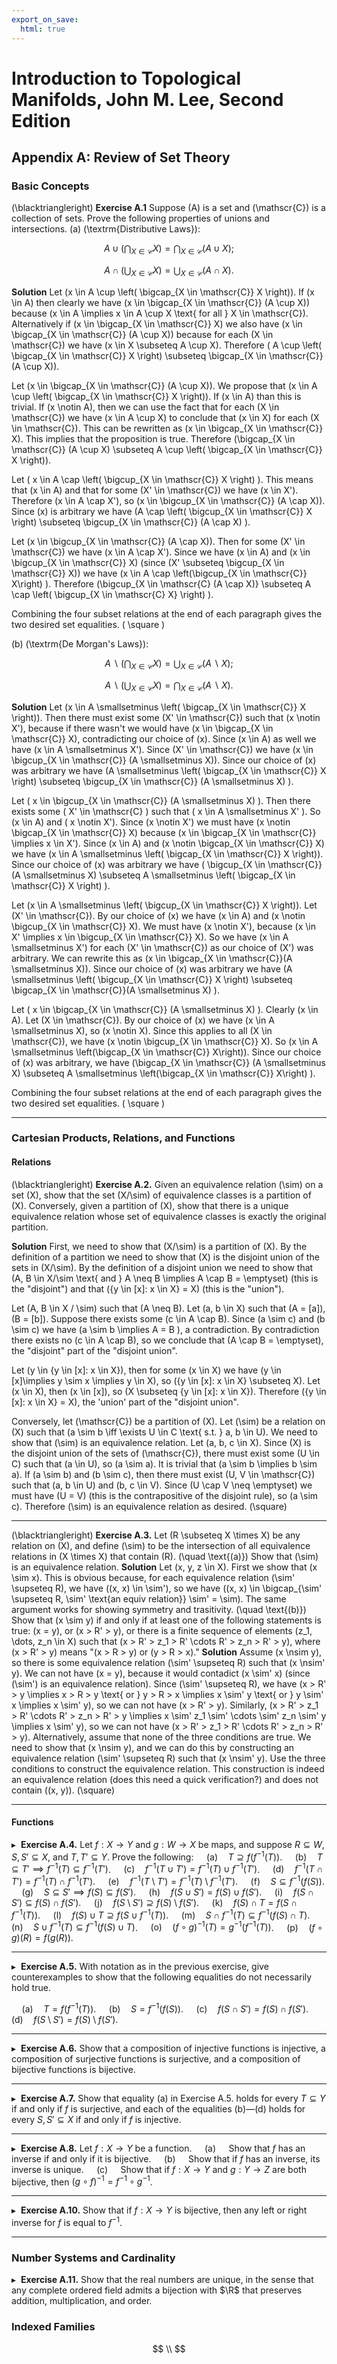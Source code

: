 ```yaml
---
export_on_save:
  html: true
---
```


<style>
.katex-display { overflow: auto hidden }
</style>

# Introduction to Topological Manifolds, John M. Lee, Second Edition

## Appendix A: Review of Set Theory

### Basic Concepts

\(\blacktriangleright\) **Exercise A.1** Suppose \(A\) is a set and \(\mathscr{C}\) is a collection of sets. Prove the following properties of unions and intersections.
(a) \(\textrm{Distributive Laws}\):

$$
A \cup \left( \bigcap_{X \in \mathscr{C}} X \right) = \bigcap_{X \in \mathscr{C}} (A \cup X);
$$

$$
A \cap \left( \bigcup_{X \in \mathscr{C}} X \right) = \bigcup_{X \in \mathscr{C}} (A \cap X).
$$

**Solution**
Let \(x \in A \cup \left( \bigcap_{X \in \mathscr{C}} X \right)\). If \(x \in A\) then clearly we have \(x \in \bigcap_{X \in \mathscr{C}} (A \cup X)\) because \(x \in A \implies x \in A \cup X \text{ for all } X \in \mathscr{C}\). Alternatively if \(x \in \bigcap_{X \in \mathscr{C}} X\) we also have \(x \in \bigcap_{X \in \mathscr{C}} (A \cup X)\) because for each \(X \in \mathscr{C}\) we have \(x \in X \subseteq A \cup X\). Therefore \( A \cup \left( \bigcap_{X \in \mathscr{C}} X \right) \subseteq \bigcap_{X \in \mathscr{C}} (A \cup X)\).

Let \(x \in \bigcap_{X \in \mathscr{C}} (A \cup X)\). We propose that \(x \in A \cup \left( \bigcap_{X \in \mathscr{C}} X \right)\). If \(x \in A\) than this is trivial. If \(x \notin A\), then we can use the fact that for each \(X \in \mathscr{C}\) we have \(x \in A \cup X\) to conclude that \(x \in X\) for each \(X \in \mathscr{C}\). This can be rewritten as \(x \in \bigcap_{X \in \mathscr{C}} X\). This implies that the proposition is true. Therefore \(\bigcap_{X \in \mathscr{C}} (A \cup X) \subseteq A \cup \left( \bigcap_{X \in \mathscr{C}} X \right)\).

Let \( x \in A \cap \left( \bigcup_{X \in \mathscr{C}} X \right) \). This means that \(x \in A\) and that for some \(X' \in \mathscr{C}\) we have \(x \in X'\). Therefore \(x \in A \cap X'\), so \(x \in \bigcup_{X \in \mathscr{C}} (A \cap X)\). Since \(x\) is arbitrary we have \(A \cap \left( \bigcup_{X \in \mathscr{C}} X \right) \subseteq \bigcup_{X \in \mathscr{C}} (A \cap X) \).

Let \(x \in \bigcup_{X \in \mathscr{C}} (A \cap X)\). Then for some \(X' \in \mathscr{C}\) we have \(x \in A \cap X'\). Since we have \(x \in A\) and \(x \in \bigcup_{X \in \mathscr{C}} X\) (since \(X' \subseteq \bigcup_{X \in \mathscr{C}} X\)) we have \(x \in A \cap \left(\bigcup_{X \in \mathscr{C}} X\right) \). Therefore \(\bigcup_{X \in \mathscr{C} (A \cap X)} \subseteq A \cap \left( \bigcup_{X \in \mathscr{C} X} \right) \).

Combining the four subset relations at the end of each paragraph gives the two desired set equalities. \( \square \)

(b) \(\textrm{De Morgan's Laws}\):

$$
A \smallsetminus \left( \bigcap_{X \in \mathscr{C}} X \right) = \bigcup_{X \in \mathscr{C}} (A \smallsetminus X);
$$

$$
A \smallsetminus \left( \bigcup_{X \in \mathscr{C}} X \right) = \bigcap_{X \in \mathscr{C}} (A \smallsetminus X).
$$

**Solution** 
Let \(x \in A \smallsetminus \left( \bigcap_{X \in \mathscr{C}} X \right)\). Then there must exist some \(X' \in \mathscr{C}\) such that \(x \notin X'\), because if there wasn't we would have \(x \in \bigcap_{X \in \mathscr{C}} X\), contradicting our choice of \(x\). Since \(x \in A\) as well we have \(x \in A \smallsetminus X'\). Since \(X' \in \mathscr{C}\) we have \(x \in \bigcup_{X \in \mathscr{C}} (A \smallsetminus X)\). Since our choice of \(x\) was arbitrary we have \(A \smallsetminus \left( \bigcap_{X \in \mathscr{C}} X \right) \subseteq \bigcup_{X \in \mathscr{C}} (A \smallsetminus X) \).

Let \( x \in \bigcup_{X \in \mathscr{C}} (A \smallsetminus X) \). Then there exists some \( X' \in \mathscr{C} \) such that \( x \in A \smallsetminus X' \). So \(x \in A\) and \( x \notin X'\). Since \(x \notin X'\) we must have \(x \notin \bigcap_{X \in \mathscr{C}} X\) because \(x \in \bigcap_{X \in \mathscr{C}} \implies x \in X'\). Since \(x \in A\) and \(x \notin \bigcap_{X \in \mathscr{C}} X\) we have \(x \in A \smallsetminus \left( \bigcap_{X \in \mathscr{C}} X \right)\). Since our choice of \(x\) was arbitrary we have \( \bigcup_{X \in \mathscr{C}} (A \smallsetminus X) \subseteq A \smallsetminus \left( \bigcap_{X \in \mathscr{C}} X \right) \).

Let \(x \in A \smallsetminus \left( \bigcup_{X \in \mathscr{C}} X \right)\). Let \(X' \in \mathscr{C}\). By our choice of \(x\) we have \(x \in A\) and \(x \notin \bigcup_{X \in \mathscr{C}} X\). We must have \(x \notin X'\), because \(x \in X' \implies x \in \bigcup_{X \in \mathscr{C}} X\). So we have \(x \in A \smallsetminus X'\) for each \(X' \in \mathscr{C}\) as our choice of \(X'\) was arbitrary. We can rewrite this as \(x \in \bigcap_{X \in \mathscr{C}}(A \smallsetminus X)\). Since our choice of \(x\) was arbitrary we have \(A \smallsetminus \left( \bigcup_{X \in \mathscr{C}} X \right) \subseteq \bigcap_{X \in \mathscr{C}}(A \smallsetminus X) \).

Let \( x \in \bigcap_{X \in \mathscr{C}} (A \smallsetminus X) \). Clearly \(x \in A\). Let \(X \in \mathscr{C}\). By our choice of \(x\) we have \(x \in A \smallsetminus X\), so \(x \notin X\). Since this applies to all \(X \in \mathscr{C}\), we have \(x \notin \bigcup_{X \in \mathscr{C}} X\). So \(x \in A \smallsetminus \left(\bigcap_{X \in \mathscr{C}} X\right)\). Since our choice of \(x\) was arbitrary, we have \(\bigcap_{X \in \mathscr{C}} (A \smallsetminus X) \subseteq A \smallsetminus \left(\bigcap_{X \in \mathscr{C}} X\right) \).


Combining the four subset relations at the end of each paragraph gives the two desired set equalities. \( \square \)
****

### Cartesian Products, Relations, and Functions

#### Relations

\(\blacktriangleright\) **Exercise A.2.** Given an equivalence relation \(\sim\) on a set \(X\), show that the set \(X/\sim\) of equivalence classes is a partition of \(X\). Conversely, given a partition of \(X\), show that there is a unique equivalence relation whose set of equivalence classes is exactly the original partition.

**Solution**
First, we need to show that \(X/\sim\) is a partition of \(X\). By the definition of a partition we need to show that \(X\) is the disjoint union of the sets in \(X/\sim\).  By the definition of a disjoint union we need to show that \(A, B \in X/\sim \text{ and } A \neq B \implies A \cap B = \emptyset\) (this is the "disjoint") and that \(\{y \in [x]: x \in X\} = X\) (this is the "union").

Let \(A, B \in X / \sim\) such that \(A \neq B\). Let \(a, b \in X\) such that \(A = [a]\), \(B = [b]\). Suppose there exists some \(c \in A \cap B\). Since \(a \sim c\) and \(b \sim c\) we have \(a \sim b \implies A = B \), a contradiction. By contradiction there exists no \(c \in A \cap B\), so we conclude that \(A \cap B = \emptyset\), the "disjoint" part of the "disjoint union".

Let \(y \in \{y \in [x]: x \in X\}\), then for some \(x \in X\) we have \(y \in [x]\implies y \sim x \implies y \in X\), so \(\{y \in [x]: x \in X\} \subseteq X\). Let \(x \in X\), then \(x \in [x]\), so \(X \subseteq \{y \in [x]: x \in X\}\). Therefore \(\{y \in [x]: x \in X\} = X\), the 'union' part of the "disjoint union".

Conversely, let \(\mathscr{C}\) be a partition of \(X\). Let \(\sim\) be a relation on \(X\) such that \(a \sim b \iff \exists U \in C \text{ s.t. } a, b \in U\). We need to show that \(\sim\) is an equivalence relation. Let \(a, b, c \in X\). Since \(X\) is the disjoint union of the sets of \(\mathscr{C}\), there must exist some \(U \in C\) such that \(a \in U\), so \(a \sim a\). It is trivial that \(a \sim b \implies b \sim a\). If \(a \sim b\) and \(b \sim c\), then there must exist \(U, V \in \mathscr{C}\) such that \(a, b \in U\) and \(b, c \in V\). Since \(U \cap V \neq \emptyset\) we must have \(U = V\) (this is the contrapositive of the disjoint rule), so \(a \sim c\). Therefore \(\sim\) is an equivalence relation as desired. \(\square\)
****
\(\blacktriangleright\) **Exercise A.3.** Let \(R \subseteq X \times X\) be any relation on \(X\), and define \(\sim\) to be the intersection of all equivalence relations in \(X \times X\) that contain \(R\).
\(\quad \text{(a)}\) Show that \(\sim\) is an equivalence relation.
**Solution**
Let \(x, y, z \in X\). First we show that \(x \sim x\). This is obvious because, for each equivalence relation \(\sim' \supseteq R\), we have \((x, x) \in \sim'\), so we have \((x, x) \in \bigcap_{\sim' \supseteq R, \sim' \text{an equiv relation}} \sim' = \sim\). The same argument works for showing symmetry and trasitivity.
\(\quad \text{(b)}\) Show that \(x \sim y\) if and only if at least one of the following statements is true: \(x = y\), or \(x \> R' \> y\), or there is a finite sequence of elements \(z_1, \dots, z_n \in X\) such that \(x \> R' \> z_1 \>  R' \cdots R' \> z_n \> R' \> y\), where \(x \> R' \> y\) means "\(x \> R \> y\) or \(y \> R \> x\)." 
**Solution**
Assume \(x \nsim y\), so there is some equivalence relation \(\sim' \supseteq R\) such that \(x \nsim' y\). We can not have \(x = y\), because it would contadict \(x \sim' x\) (since \(\sim'\) is an equivalence relation). Since \(\sim' \supseteq R\), we have \(x \> R' \> y \implies x \> R \> y \text{ or } y \> R \> x \implies x \sim' y \text{ or } y \sim' x \implies x \sim' y\), so we can not have \(x \> R' \> y\). Similarly, \(x \> R' \> z_1 \>  R' \cdots R' \> z_n \> R' \> y \implies x \sim' z_1 \sim' \cdots \sim' z_n \sim' y \implies x \sim' y\), so we can not have \(x \> R' \> z_1 \>  R' \cdots R' \> z_n \> R' \> y\). 
Alternatively, assume that none of the three conditions are true. We need to show that \(x \nsim y\), and we can do this by constructing an equivalence relation \(\sim' \supseteq R\) such that \(x \nsim' y\). Use the three conditions to construct the equivalence relation. This construction is indeed an equivalence relation (does this need a quick verification?) and does not contain \((x, y)\). \(\square\)

---

#### Functions

$\blacktriangleright \>$ **Exercise A.4.** Let $f:X \to Y$ and $g:W \to X$ be maps, and suppose $R \subseteq W,S,S' \subseteq X$, and $T,T' \subseteq Y$. Prove the following:
$\quad \text{(a)} \quad T \supseteq f(f^{-1}(T))$.
$\quad \text{(b)} \quad T \subseteq T' \implies f^{-1}(T) \subseteq f^{-1}(T')$.
$\quad \text{(c)} \quad f^{-1}(T \cup T') = f^{-1}(T) \cup f^{-1}(T')$.
$\quad \text{(d)} \quad f^{-1}(T \cap T') = f^{-1}(T) \cap f^{-1}(T')$.
$\quad \text{(e)} \quad f^{-1}(T \setminus T') = f^{-1}(T) \setminus f^{-1}(T')$.
$\quad \text{(f)} \quad S \subseteq f^{-1}(f(S))$.
$\quad \text{(g)} \quad S \subseteq S' \implies f(S) \subseteq f(S')$.
$\quad \text{(h)} \quad f(S \cup S') = f(S) \cup f(S')$.
$\quad \text{(i)} \quad f(S \cap S') \subseteq f(S) \cap f(S')$.
$\quad \text{(j)} \quad f(S \setminus S') \supseteq f(S) \setminus f(S')$.
$\quad \text{(k)} \quad f(S) \cap T = f(S \cap f^{-1}(T))$.
$\quad \text{(l)} \quad f(S) \cup T \supseteq f(S \cup f^{-1}(T))$.
$\quad \text{(m)} \quad S \cap f^{-1}(T) \subseteq f^{-1}(f(S) \cap T)$.
$\quad \text{(n)} \quad S \cup f^{-1}(T) \subseteq f^{-1}(f(S) \cup T)$.
$\quad \text{(o)} \quad (f \circ g)^{-1}(T) = g^{-1}(f^{-1}(T))$.
$\quad \text{(p)} \quad (f \circ g)(R) = f(g(R))$.

---

$\blacktriangleright \>$ **Exercise A.5.** With notation as in the previous exercise, give counterexamples to show that the following equalities do not necessarily hold true.

$\quad \text{(a)} \quad T = f(f^{-1}(T))$.
$\quad \text{(b)} \quad S=f^{-1}(f(S))$.
$\quad \text{(c)} \quad f(S \cap S') = f(S) \cap f(S')$.
$\quad \text{(d)} \quad f(S \setminus S') = f(S) \setminus f(S')$.

---

$\blacktriangleright \>$ **Exercise A.6.** Show that a composition of injective functions is injective, a composition of surjective functions is surjective, and a composition of bijective functions is bijective.

---

$\blacktriangleright \>$ **Exercise A.7.** Show that equality $\text{(a)}$ in Exercise A.5. holds for every $T \subseteq Y$ if and only if $f$ is surjective, and each of the equalities $\text{(b)—(d)}$ holds for every $S,S' \subseteq X$ if and only if $f$ is injective.

---

$\blacktriangleright \>$ **Exercise A.8.** Let $f: X \to Y$ be a function.
$\quad \text{(a)} \quad$ Show that $f$ has an inverse if and only if it is bijective.
$\quad \text{(b)} \quad$ Show that if $f$ has an inverse, its inverse is unique.
$\quad \text{(c)} \quad$ Show that if $f: X \to Y$ and $g: Y \to Z$ are both bijective, then $(g \circ f)^{-1} = f^{-1}\circ g^{-1}$.

---

$\blacktriangleright \>$ **Exercise A.10.** Show that if $f: X \to Y$ is bijective, then any left or right inverse for $f$ is equal to $f^{-1}$.

---

### Number Systems and Cardinality

$\blacktriangleright \>$ **Exercise A.11.** Show that the real numbers are unique, in the sense that any complete ordered field admits a bijection with $\R$ that preserves addition, multiplication, and order.

### Indexed Families

$$
\\
$$